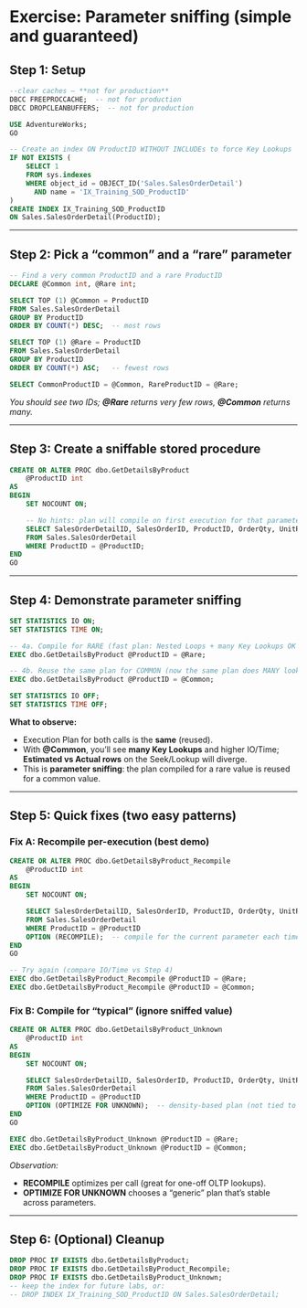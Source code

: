 # Exercise: Parameter sniffing (simple and guaranteed)

## Step 1: Setup



```sql
--clear caches — **not for production**
DBCC FREEPROCCACHE;  -- not for production
DBCC DROPCLEANBUFFERS;  -- not for production

USE AdventureWorks;
GO

-- Create an index ON ProductID WITHOUT INCLUDEs to force Key Lookups
IF NOT EXISTS (
    SELECT 1
    FROM sys.indexes
    WHERE object_id = OBJECT_ID('Sales.SalesOrderDetail')
      AND name = 'IX_Training_SOD_ProductID'
)
CREATE INDEX IX_Training_SOD_ProductID
ON Sales.SalesOrderDetail(ProductID);
```

---

## Step 2: Pick a “common” and a “rare” parameter

```sql
-- Find a very common ProductID and a rare ProductID
DECLARE @Common int, @Rare int;

SELECT TOP (1) @Common = ProductID
FROM Sales.SalesOrderDetail
GROUP BY ProductID
ORDER BY COUNT(*) DESC;  -- most rows

SELECT TOP (1) @Rare = ProductID
FROM Sales.SalesOrderDetail
GROUP BY ProductID
ORDER BY COUNT(*) ASC;   -- fewest rows

SELECT CommonProductID = @Common, RareProductID = @Rare;
```

*You should see two IDs; **@Rare** returns very few rows, **@Common** returns many.*

---

## Step 3: Create a sniffable stored procedure

```sql
CREATE OR ALTER PROC dbo.GetDetailsByProduct
    @ProductID int
AS
BEGIN
    SET NOCOUNT ON;

    -- No hints: plan will compile on first execution for that parameter value
    SELECT SalesOrderDetailID, SalesOrderID, ProductID, OrderQty, UnitPrice
    FROM Sales.SalesOrderDetail
    WHERE ProductID = @ProductID;
END
GO
```

---

## Step 4: Demonstrate parameter sniffing

```sql
SET STATISTICS IO ON;
SET STATISTICS TIME ON;

-- 4a. Compile for RARE (fast plan: Nested Loops + many Key Lookups OK for few rows)
EXEC dbo.GetDetailsByProduct @ProductID = @Rare;

-- 4b. Reuse the same plan for COMMON (now the same plan does MANY lookups = slow)
EXEC dbo.GetDetailsByProduct @ProductID = @Common;

SET STATISTICS IO OFF;
SET STATISTICS TIME OFF;
```

**What to observe:**

* Execution Plan for both calls is the **same** (reused).
* With **@Common**, you’ll see **many Key Lookups** and higher IO/Time; **Estimated vs Actual rows** on the Seek/Lookup will diverge.
* This is **parameter sniffing**: the plan compiled for a rare value is reused for a common value.

---

## Step 5: Quick fixes (two easy patterns)

### Fix A: Recompile per-execution (best demo)

```sql
CREATE OR ALTER PROC dbo.GetDetailsByProduct_Recompile
    @ProductID int
AS
BEGIN
    SET NOCOUNT ON;

    SELECT SalesOrderDetailID, SalesOrderID, ProductID, OrderQty, UnitPrice
    FROM Sales.SalesOrderDetail
    WHERE ProductID = @ProductID
    OPTION (RECOMPILE);  -- compile for the current parameter each time
END
GO

-- Try again (compare IO/Time vs Step 4)
EXEC dbo.GetDetailsByProduct_Recompile @ProductID = @Rare;
EXEC dbo.GetDetailsByProduct_Recompile @ProductID = @Common;
```

### Fix B: Compile for “typical” (ignore sniffed value)

```sql
CREATE OR ALTER PROC dbo.GetDetailsByProduct_Unknown
    @ProductID int
AS
BEGIN
    SET NOCOUNT ON;

    SELECT SalesOrderDetailID, SalesOrderID, ProductID, OrderQty, UnitPrice
    FROM Sales.SalesOrderDetail
    WHERE ProductID = @ProductID
    OPTION (OPTIMIZE FOR UNKNOWN);  -- density-based plan (not tied to first param)
END
GO

EXEC dbo.GetDetailsByProduct_Unknown @ProductID = @Rare;
EXEC dbo.GetDetailsByProduct_Unknown @ProductID = @Common;
```

*Observation:*

* **RECOMPILE** optimizes per call (great for one-off OLTP lookups).
* **OPTIMIZE FOR UNKNOWN** chooses a “generic” plan that’s stable across parameters.

---

## Step 6: (Optional) Cleanup

```sql
DROP PROC IF EXISTS dbo.GetDetailsByProduct;
DROP PROC IF EXISTS dbo.GetDetailsByProduct_Recompile;
DROP PROC IF EXISTS dbo.GetDetailsByProduct_Unknown;
-- keep the index for future labs, or:
-- DROP INDEX IX_Training_SOD_ProductID ON Sales.SalesOrderDetail;
```

